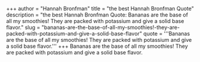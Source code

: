 +++
author = "Hannah Bronfman"
title = "the best Hannah Bronfman Quote"
description = "the best Hannah Bronfman Quote: Bananas are the base of all my smoothies! They are packed with potassium and give a solid base flavor."
slug = "bananas-are-the-base-of-all-my-smoothies!-they-are-packed-with-potassium-and-give-a-solid-base-flavor"
quote = '''Bananas are the base of all my smoothies! They are packed with potassium and give a solid base flavor.'''
+++
Bananas are the base of all my smoothies! They are packed with potassium and give a solid base flavor.
